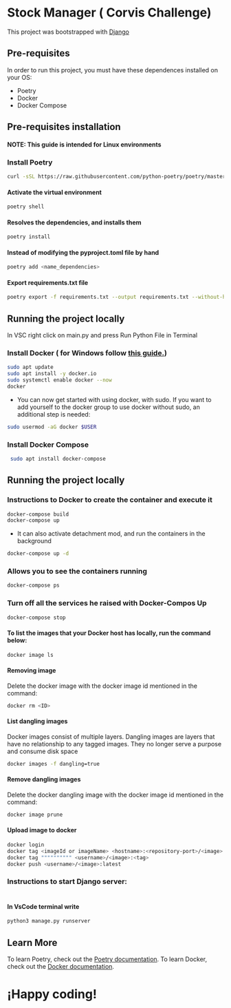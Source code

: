 # Stock Manager ( Corvis Challenge) 

This project was bootstrapped with [Django](https://www.djangoproject.com/)

## Pre-requisites

In order to run this project, you must have these dependences installed on your OS:

  * Poetry
  * Docker
  * Docker Compose

## Pre-requisites installation
#### NOTE: This guide is intended for Linux environments

### Install Poetry

```sh
curl -sSL https://raw.githubusercontent.com/python-poetry/poetry/master/get-poetry.py | python -
```
####  Activate the virtual environment

```sh
poetry shell
```
####  Resolves the dependencies, and installs them

```sh
poetry install
```
####  Instead of modifying the pyproject.toml file by hand

```sh
poetry add <name_dependencies>
```

#### Export requirements.txt file

```sh
poetry export -f requirements.txt --output requirements.txt --without-hashes
```

## Running the project locally

In VSC right click on main.py and press Run Python File in Terminal

### Install Docker ( for Windows follow  [this guide.](https://docs.docker.com/desktop/windows/install/))

```sh
sudo apt update
sudo apt install -y docker.io
sudo systemctl enable docker --now
docker
```

- You can now get started with using docker, with sudo. If you want to add yourself to the docker group to use docker without sudo, an additional step is needed:

```sh
sudo usermod -aG docker $USER 
```

### Install Docker Compose

```sh
 sudo apt install docker-compose
```

## Running the project locally

### Instructions to Docker to create the container and execute it

```sh
docker-compose build
docker-compose up
```

- It can also activate detachment mod, and run the containers in the background

```sh
docker-compose up -d
```

###  Allows you to see the containers running
  
```sh 
docker-compose ps
```

###  Turn off all the services he raised with Docker-Compos Up
  
```sh 
docker-compose stop
```

#### To list the images that your Docker host has locally, run the command below:

```sh
docker image ls
```

#### Removing image

Delete the docker image with the docker image id mentioned in the command:

```sh
docker rm <ID>
```

#### List dangling images

Docker images consist of multiple layers. Dangling images are layers that have no relationship to any tagged images. They no longer serve a purpose and consume disk space

```sh
docker images -f dangling=true
```

#### Remove dangling images

Delete the docker dangling image with the docker image id mentioned in the command:

```sh
docker image prune
```

#### Upload image to docker

```sh
docker login
docker tag <imageId or imageName> <hostname>:<repository-port>/<image>:<tag>
docker tag """""""""" <username>/<image>:<tag>
docker push <username>/<image>:latest
```

### Instructions to start Django server:
#
#### In VsCode terminal write

```sh
python3 manage.py runserver
```
## Learn More

To learn Poetry, check out the [Poetry documentation](https://python-poetry.org/docs/).
To learn Docker, check out the [Docker documentation](https://docs.docker.com/).
# ¡Happy coding!